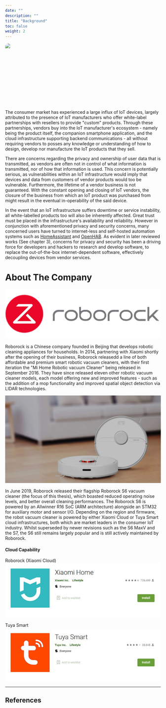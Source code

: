 ```yaml
---
date: ""
description: ""
title: "Background"
toc: false
weight: 2
---
```


<!-- ## Widespread availability of IoT brands -->

<div class="marquee-parent"><img src="/uploads/20211115-lightbulbs-marquee.png" class="marquee-child" ></div>


The consumer market has experienced a large influx of IoT devices, largely attributed to the presence of IoT manufacturers who offer white-label partnerships with resellers to provide "custom" products. Through these partnerships, vendors buy into the IoT manufacturer's ecosystem - namely being the product itself, the companion smartphone application, and the cloud infrastructure supporting backend communications - all without requiring vendors to posses any knowledge or understanding of how to design, develop nor manufacture the IoT products that they sell.

There are concerns regarding the privacy and ownership of user data that is transmitted, as vendors are often not in control of what information is transmitted, nor of how that information is used. This concern is potentially serious, as vulnerabilities within an IoT infrastructure would imply that devices and data from customers of vendor products would too be vulnerable. Furthermore, the lifetime of a vendor business is not guaranteed. With the constant opening and closing of IoT vendors, the closure of the business from which an IoT product was purchased from might result in the eventual in-operability of the said device.

In the event that an IoT infrastructure suffers downtime or service instability, all white-labelled products too will also be inherently affected. Great trust must be placed in the infrastructure's availability and reliability. However in conjunction with aforementioned privacy and security concerns, many concerned users have turned to internet-less and self-hosted automation systems such as [HomeAssistant](https://www.home-assistant.io/) and [OpenHAB](https://www.openhab.org/). As evident in later reviewed works (See chapter 3), concerns for privacy and security has been a driving force for developers and hackers to research and develop software, to replace the out-of-the-box internet-dependent software, effectively decoupling devices from vendor services.

# About The Company

<img src="/uploads/20211003-60410b5d26ef2b00045692ec.png" class="plain small" />

Roborock is a Chinese company founded in Beijing that develops robotic cleaning appliances for households. In 2014, partnering with Xiaomi shortly after the opening of their business, Roborock releasedd a line of both affordable and premium smart robotic vacuum cleaners, with their first iteration the "Mi Home Robotic vacuum Cleaner" being released in September 2016. They have since released eleven other robotic vacuum cleaner models, each model offering new and improved features - such as the addition of a mop functionality and improved spatial object detection via LIDAR technologies.


![](/uploads/20211103-s6-pure-banner.webp)

In June 2019, Roborock released their flagship Roborock S6 vacuum cleaner (the focus of this thesis), which boasted reduced operating noise levels, and better overall cleaning performances. The Roborock S6 is powered by an Allwinner R16 SoC (ARM architecture) alongside an STM32 for auxiliary motor and sensor I/O. Depending on the region and firmware, the robot vacuum cleaner is powered by either Xiaomi Cloud or Tuya Smart cloud infrastructures, both which are market leaders in the consumer IoT industry. Whilst superseded by newer revisions such as the S6 MaxV and the S7, the S6 still remains largely popular and is still actively maintained by Roborock.

#### Cloud Capability

<label>Roborock (Xiaomi Cloud)</label>
![](/uploads/20211103%20-%20Snipaste_2021-11-03_21-47-05.jpg)

<label>Tuya Smart</label>
![](/uploads/20211103%20-%20Snipaste_2021-11-03_21-48-02.jpg)

---

<style>
.marquee-parent {
  position: relative;
  width: 100vw;
  max-width: 100%;
  height: 200px;
  overflow-x: hidden;
  border-radius: 10px;
}

.marquee-child {
  position: absolute;
  white-space: nowrap;
  will-change: transform;
  max-width: unset !important;
  max-height: 100% !important;
  animation: marquee 360s linear infinite;
}

.marquee-child:hover {
  animation-play-state: paused;
}

@keyframes marquee {
  from { transform: translateX(0); }
  to { transform: translateX(-87.5%); }
}

</style>


## References
